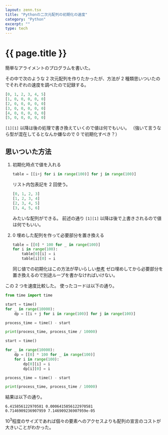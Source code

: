 ```yaml
---
layout: zenn.tsx
title: "Pythonの二次元配列の初期化の速度"
category: "Python"
excerpt: ""
type: tech
---
```


# {{ page.title }}

簡単なアライメントのプログラムを書いた。

その中で次のような 2 次元配列を作りたかったが、方法が 2 種類思いついたのでそれぞれの速度を調べたので記録する。
```python
[0, 1, 2, 3, 4, 5]
[1, 0, 0, 0, 0, 0]
[2, 0, 0, 0, 0, 0]
[3, 0, 0, 0, 0, 0]
[4, 0, 0, 0, 0, 0]
[5, 0, 0, 0, 0, 0]
```

`[1][1]` 以降は後の処理で書き換えていくので値は何でもいい。
（強いて言うなら型が混在してるとなんか嫌なので 0 で初期化すべき？）

## 思いついた方法

1. 初期化時点で値を入れる
    ```python
    table = [[i+j for i in range(100)] for j in range(100)]
    ```
    リスト内包表記を 2 回使う。
    ```python
    [0, 1, 2, 3]
    [1, 2, 3, 4]
    [2, 3, 4, 5]
    [3, 4, 5, 6]
    ```
    みたいな配列ができる。
    前述の通り `[1][1]` 以降は後で上書きされるので値は何でもいい。

2. 0 埋めした配列を作って必要部分を置き換える
    ```python
    table = [[0] * 100 for _ in range(100)]
    for i in range(100):
        table[0][i] = i
        table[i][0] = i
    ```
    同じ値での初期化はこの方法が早いらしい[参考](https://www.kumilog.net/entry/python-speed-comp)
    ゼロ埋めしてから必要部分を置き換えるので別途ループを書かなければいけない。


この 2 つを速度比較した。
使ったコードは以下の通り。
```python
from time import time

start = time()
for _ in range(10000):
    dp = [[i + j for i in range(100)] for j in range(100)]

process_time = time() - start

print(process_time, process_time / 10000)

start = time()

for _ in range(10000):
    dp = [[0] * 100 for _ in range(100)]
    for i in range(100):
        dp[0][i] = i
        dp[i][0] = i

process_time = time() - start

print(process_time, process_time / 10000)
```

結果は以下の通り。

```
6.415856122970581 0.0006415856122970581
0.7146909236907959 7.146909236907959e-05
```

$10^3$程度のサイズであれば個々の要素へのアクセスよりも配列の宣言のコストが大きいことがわかった。


